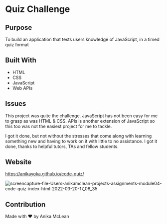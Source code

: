 # Quiz Challenge

## Purpose
To build an application that tests users knowledge of JavaScript, in a timed quiz format

## Built With
* HTML
* CSS
* JavaScript
* Web APIs

## Issues
This project was quite the challenge. JavaScript has not been easy for me to grasp as was HTML & CSS. APIs is another extension of JavaScript so this too was not the easiest project for me to tackle.

I got it done, but not without the stresses that come along with learning something new and having to work on it with little to no assistance. I got it done, thanks to helpful tutors, TAs and fellow students.


## Website
https://anikayoka.github.io/code-quiz/

![screencapture-file-Users-anikamclean-projects-assignments-module04-code-quiz-index-html-2022-03-20-17_08_35](https://user-images.githubusercontent.com/88905488/159186178-1ec0ed52-7bbb-4bf2-b719-c53010305605.png)



## Contribution
Made with ❤️ by Anika McLean 
